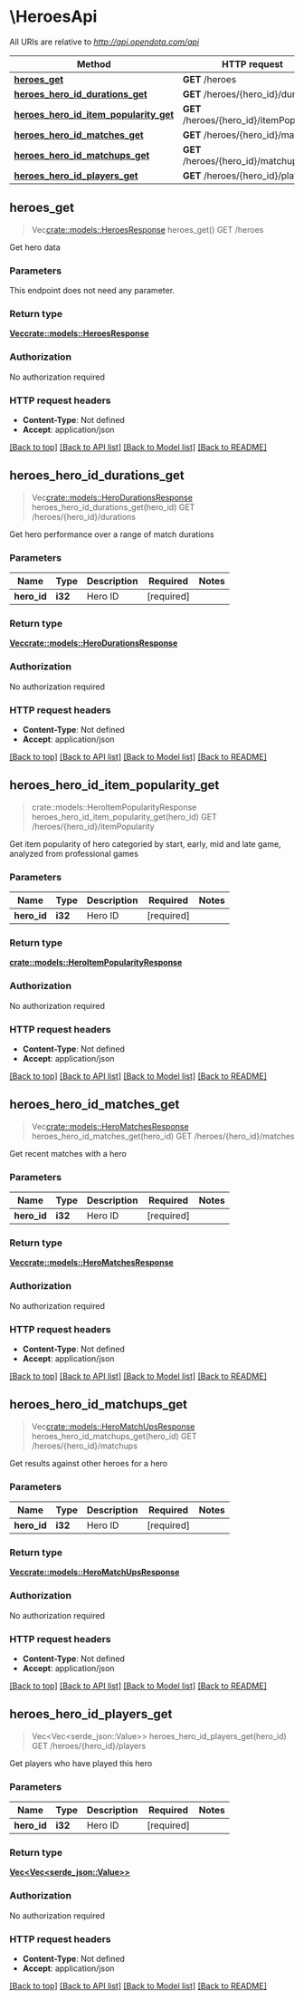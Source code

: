 # \HeroesApi

All URIs are relative to *http://api.opendota.com/api*

Method | HTTP request | Description
------------- | ------------- | -------------
[**heroes_get**](HeroesApi.md#heroes_get) | **GET** /heroes | GET /heroes
[**heroes_hero_id_durations_get**](HeroesApi.md#heroes_hero_id_durations_get) | **GET** /heroes/{hero_id}/durations | GET /heroes/{hero_id}/durations
[**heroes_hero_id_item_popularity_get**](HeroesApi.md#heroes_hero_id_item_popularity_get) | **GET** /heroes/{hero_id}/itemPopularity | GET /heroes/{hero_id}/itemPopularity
[**heroes_hero_id_matches_get**](HeroesApi.md#heroes_hero_id_matches_get) | **GET** /heroes/{hero_id}/matches | GET /heroes/{hero_id}/matches
[**heroes_hero_id_matchups_get**](HeroesApi.md#heroes_hero_id_matchups_get) | **GET** /heroes/{hero_id}/matchups | GET /heroes/{hero_id}/matchups
[**heroes_hero_id_players_get**](HeroesApi.md#heroes_hero_id_players_get) | **GET** /heroes/{hero_id}/players | GET /heroes/{hero_id}/players



## heroes_get

> Vec<crate::models::HeroesResponse> heroes_get()
GET /heroes

Get hero data

### Parameters

This endpoint does not need any parameter.

### Return type

[**Vec<crate::models::HeroesResponse>**](HeroesResponse.md)

### Authorization

No authorization required

### HTTP request headers

- **Content-Type**: Not defined
- **Accept**: application/json

[[Back to top]](#) [[Back to API list]](../README.md#documentation-for-api-endpoints) [[Back to Model list]](../README.md#documentation-for-models) [[Back to README]](../README.md)


## heroes_hero_id_durations_get

> Vec<crate::models::HeroDurationsResponse> heroes_hero_id_durations_get(hero_id)
GET /heroes/{hero_id}/durations

Get hero performance over a range of match durations

### Parameters


Name | Type | Description  | Required | Notes
------------- | ------------- | ------------- | ------------- | -------------
**hero_id** | **i32** | Hero ID | [required] |

### Return type

[**Vec<crate::models::HeroDurationsResponse>**](HeroDurationsResponse.md)

### Authorization

No authorization required

### HTTP request headers

- **Content-Type**: Not defined
- **Accept**: application/json

[[Back to top]](#) [[Back to API list]](../README.md#documentation-for-api-endpoints) [[Back to Model list]](../README.md#documentation-for-models) [[Back to README]](../README.md)


## heroes_hero_id_item_popularity_get

> crate::models::HeroItemPopularityResponse heroes_hero_id_item_popularity_get(hero_id)
GET /heroes/{hero_id}/itemPopularity

Get item popularity of hero categoried by start, early, mid and late game, analyzed from professional games

### Parameters


Name | Type | Description  | Required | Notes
------------- | ------------- | ------------- | ------------- | -------------
**hero_id** | **i32** | Hero ID | [required] |

### Return type

[**crate::models::HeroItemPopularityResponse**](HeroItemPopularityResponse.md)

### Authorization

No authorization required

### HTTP request headers

- **Content-Type**: Not defined
- **Accept**: application/json

[[Back to top]](#) [[Back to API list]](../README.md#documentation-for-api-endpoints) [[Back to Model list]](../README.md#documentation-for-models) [[Back to README]](../README.md)


## heroes_hero_id_matches_get

> Vec<crate::models::HeroMatchesResponse> heroes_hero_id_matches_get(hero_id)
GET /heroes/{hero_id}/matches

Get recent matches with a hero

### Parameters


Name | Type | Description  | Required | Notes
------------- | ------------- | ------------- | ------------- | -------------
**hero_id** | **i32** | Hero ID | [required] |

### Return type

[**Vec<crate::models::HeroMatchesResponse>**](HeroMatchesResponse.md)

### Authorization

No authorization required

### HTTP request headers

- **Content-Type**: Not defined
- **Accept**: application/json

[[Back to top]](#) [[Back to API list]](../README.md#documentation-for-api-endpoints) [[Back to Model list]](../README.md#documentation-for-models) [[Back to README]](../README.md)


## heroes_hero_id_matchups_get

> Vec<crate::models::HeroMatchUpsResponse> heroes_hero_id_matchups_get(hero_id)
GET /heroes/{hero_id}/matchups

Get results against other heroes for a hero

### Parameters


Name | Type | Description  | Required | Notes
------------- | ------------- | ------------- | ------------- | -------------
**hero_id** | **i32** | Hero ID | [required] |

### Return type

[**Vec<crate::models::HeroMatchUpsResponse>**](HeroMatchUpsResponse.md)

### Authorization

No authorization required

### HTTP request headers

- **Content-Type**: Not defined
- **Accept**: application/json

[[Back to top]](#) [[Back to API list]](../README.md#documentation-for-api-endpoints) [[Back to Model list]](../README.md#documentation-for-models) [[Back to README]](../README.md)


## heroes_hero_id_players_get

> Vec<Vec<serde_json::Value>> heroes_hero_id_players_get(hero_id)
GET /heroes/{hero_id}/players

Get players who have played this hero

### Parameters


Name | Type | Description  | Required | Notes
------------- | ------------- | ------------- | ------------- | -------------
**hero_id** | **i32** | Hero ID | [required] |

### Return type

[**Vec<Vec<serde_json::Value>>**](array.md)

### Authorization

No authorization required

### HTTP request headers

- **Content-Type**: Not defined
- **Accept**: application/json

[[Back to top]](#) [[Back to API list]](../README.md#documentation-for-api-endpoints) [[Back to Model list]](../README.md#documentation-for-models) [[Back to README]](../README.md)

